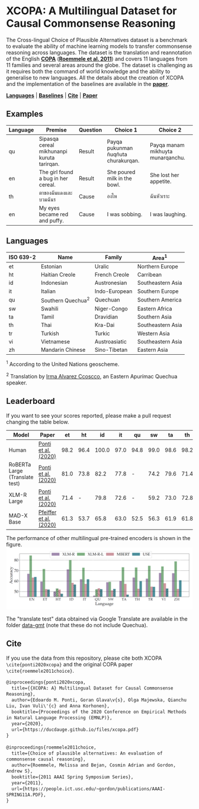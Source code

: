# XCOPA: A Multilingual Dataset for Causal Commonsense Reasoning

The Cross-lingual Choice of Plausible Alternatives dataset is a benchmark to evaluate the ability of machine learning models to transfer commonsense reasoning across languages. The dataset is the translation and reannotation of the English [**COPA**](https://people.ict.usc.edu/~gordon/copa.html) ([**Roemmele et al. 2011**](#cite)) and covers 11 languages from 11 families and several areas around the globe. The dataset is challenging as it requires both the command of world knowledge and the ability to generalise to new languages. All the details about the creation of XCOPA and the implementation of the baselines are available in the [**paper**](#).

[**Languages**](#languages) | [**Baselines**](#baselines) | [**Cite**](#cite) | [**Paper**](https://ducdauge.github.io/files/xcopa.pdf)

## Examples

| Language | Premise | Question | Choice 1 | Choice 2 |
|---|---|---|---|---|
| qu | Sipasqa cereal mikhunanpi kuruta tarirqan. | Result | Payqa pukunman ñuqñuta churakurqan. | Payqa manam mikhuyta munarqanchu. |
| en | The girl found a bug in her cereal. | Result | She poured milk in the bowl. |She lost her appetite. |
| th | ตาของฉันแดงและบวมฉันร | Cause | องไห | ฉันหัวเราะ |
| en | My eyes became red and puffy. | Cause | I was sobbing. | I was laughing. |

## Languages

| ISO 639-2 | Name | Family | Area<sup>1</sup> |
|---|---|---|---|
| et | Estonian | Uralic | Northern Europe |
| ht | Haitian Creole | French Creole | Carribean |
| id | Indonesian | Austronesian | Southeastern Asia |
| it | Italian | Indo-European | Southern Europe |
| qu | Southern Quechua<sup>2</sup> | Quechuan | Southern America |
| sw | Swahili | Niger-Congo | Eastern Africa |
| ta | Tamil | Dravidian | Southern Asia |
| th | Thai | Kra-Dai | Southeastern Asia |
| tr | Turkish | Turkic | Western Asia |
| vi | Vietnamese | Austroasiatic | Southeastern Asia |
| zh | Mandarin Chinese | Sino-Tibetan | Eastern Asia |

<sup>1</sup> According to the United Nations geoscheme.

<sup>2</sup> Translation by [Irma Alvarez Ccoscco](https://es.wikipedia.org/wiki/Irma_Alvarez_Ccoscco), an Eastern Apurímac Quechua speaker.

## Leaderboard

If you want to see your scores reported, please make a pull request changing the table below.

| Model | Paper | et | ht | id | it | qu | sw | ta | th | tr | vi | zh |
|---|---|---|---|---|---|---|---|---|---|---|---| ---|
| Human | [Ponti et al. (2020)](https://ducdauge.github.io/files/xcopa.pdf) | 98.2 | 96.4 | 100.0 | 97.0 | 94.8 | 99.0 | 98.6 | 98.2 | 96.4 | 98.4 | 96.6 |
| RoBERTa Large (Translate test)| [Ponti et al. (2020)](https://ducdauge.github.io/files/xcopa.pdf) | 81.0 | 73.8 | 82.2 | 77.8 | - | 74.2 | 79.6 | 71.4 | 79.6 | 81.0 | 86.0 |
| XLM-R Large | [Ponti et al. (2020)](https://ducdauge.github.io/files/xcopa.pdf) | 71.4 | - | 79.8 | 72.6 | - | 59.2 | 73.0 | 72.8 | 74.4 | 73.8 | 78.6 |
| MAD-X Base | [Pfeiffer et al. (2020)](https://arxiv.org/pdf/2005.00052.pdf) | 61.3 |53.7 | 65.8 | 63.0 | 52.5 | 56.3 | 61.9 | 61.8 | 60.3 | 66.1 | 67.6 |

The performance of other multilingual pre-trained encoders is shown in the figure.
![](baselines.png)

The "translate test" data obtained via Google Translate are available in the folder [data-gmt](data-gmt) (note that these do not include Quechua).

## Cite

If you use the data from this repository, please cite both XCOPA ```\cite{ponti2020xcopa}``` and the original COPA paper ```\cite{roemmele2011choice}```.

```
@inproceedings{ponti2020xcopa,
  title={{XCOPA: A} Multilingual Dataset for Causal Commonsense Reasoning},
  author={Edoardo M. Ponti, Goran Glava\v{s}, Olga Majewska, Qianchu Liu, Ivan Vuli\'{c} and Anna Korhonen},
  booktitle={Proceedings of the 2020 Conference on Empirical Methods in Natural Language Processing (EMNLP)},
  year={2020},
  url={https://ducdauge.github.io/files/xcopa.pdf}
}

@inproceedings{roemmele2011choice,
  title={Choice of plausible alternatives: An evaluation of commonsense causal reasoning},
  author={Roemmele, Melissa and Bejan, Cosmin Adrian and Gordon, Andrew S},
  booktitle={2011 AAAI Spring Symposium Series},
  year={2011},
  url={https://people.ict.usc.edu/~gordon/publications/AAAI-SPRING11A.PDF},
}
```
